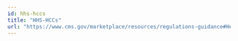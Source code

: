 ```yaml
---
id: hhs-hccs
title: "HHS-HCCs"
url: "https://www.cms.gov/marketplace/resources/regulations-guidance#Health%20Market%20Reforms"
---
```

